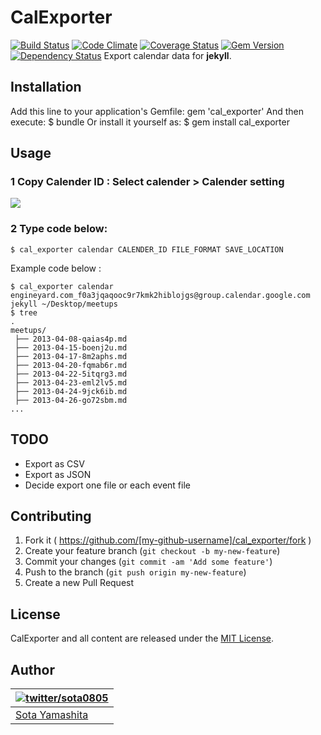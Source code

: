 
# CalExporter
[![Build Status](https://travis-ci.org/sota0805/cal_exporter.svg)](https://travis-ci.org/sota0805/cal_exporter)
[![Code Climate](https://codeclimate.com/github/sota0805/cal_exporter.png)](https://codeclimate.com/github/sota0805/cal_exporter)
[![Coverage Status](https://coveralls.io/repos/sota0805/cal_exporter/badge.png)](https://coveralls.io/r/sota0805/cal_exporter)
[![Gem Version](https://badge.fury.io/rb/cal_exporter.svg)](http://badge.fury.io/rb/cal_exporter)
[![Dependency Status](https://gemnasium.com/sota0805/cal_exporter.svg)](https://gemnasium.com/sota0805/cal_exporter)
Export calendar data for **jekyll**.
## Installation
Add this line to your application's Gemfile:
    gem 'cal_exporter'
And then execute:
    $ bundle
Or install it yourself as:
    $ gem install cal_exporter
## Usage
### 1 Copy Calender ID : Select calender > Calender setting
![](https://dl.dropboxusercontent.com/u/74344418/github-image/cal_expoter.png)
### 2 Type code below:
```
$ cal_exporter calendar CALENDER_ID FILE_FORMAT SAVE_LOCATION
```
Example code below :
```
$ cal_exporter calendar engineyard.com_f0a3jqaqooc9r7kmk2hiblojgs@group.calendar.google.com jekyll ~/Desktop/meetups
$ tree
.
meetups/
 ├── 2013-04-08-qaias4p.md
 ├── 2013-04-15-boenj2u.md
 ├── 2013-04-17-8m2aphs.md
 ├── 2013-04-20-fqmab6r.md
 ├── 2013-04-22-5itqrg3.md
 ├── 2013-04-23-eml2lv5.md
 ├── 2013-04-24-9jck6ib.md
 ├── 2013-04-26-go72sbm.md
...
```
## TODO
- Export as CSV
- Export as JSON
- Decide export one file or each event file
## Contributing
1. Fork it ( https://github.com/[my-github-username]/cal_exporter/fork )
2. Create your feature branch (`git checkout -b my-new-feature`)
3. Commit your changes (`git commit -am 'Add some feature'`)
4. Push to the branch (`git push origin my-new-feature`)
5. Create a new Pull Request
## License
CalExporter and all content are released under the [MIT License](LICENSE).
## Author
| [![twitter/sota0805](http://2.gravatar.com/avatar/1819ffcc36875ddbf8df81532d832a2b?s=70)](http://twitter.com/sota0805 "Follow @sota0805 on Twitter") |
|---|
| [Sota Yamashita](http://sota0805.github.io/) |
